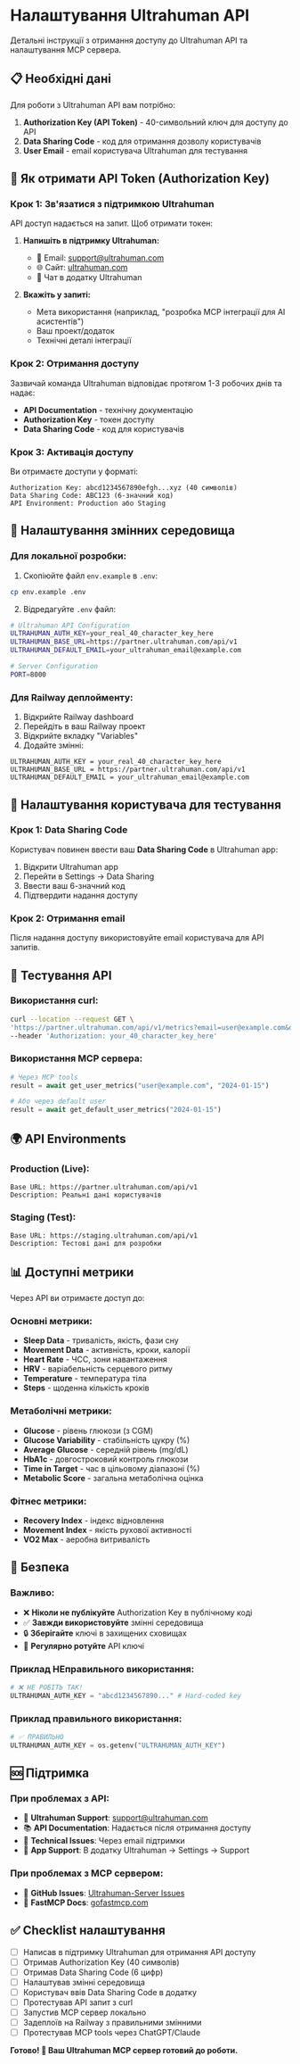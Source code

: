 # Налаштування Ultrahuman API

Детальні інструкції з отримання доступу до Ultrahuman API та налаштування MCP сервера.

## 📋 Необхідні дані

Для роботи з Ultrahuman API вам потрібно:

1. **Authorization Key (API Token)** - 40-символьний ключ для доступу до API
2. **Data Sharing Code** - код для отримання дозволу користувачів  
3. **User Email** - email користувача Ultrahuman для тестування

## 🔑 Як отримати API Token (Authorization Key)

### Крок 1: Зв'язатися з підтримкою Ultrahuman
API доступ надається на запит. Щоб отримати токен:

1. **Напишіть в підтримку Ultrahuman:**
   - 📧 Email: [support@ultrahuman.com](mailto:support@ultrahuman.com)
   - 🌐 Сайт: [ultrahuman.com](https://ultrahuman.com)
   - 💬 Чат в додатку Ultrahuman

2. **Вкажіть у запиті:**
   - Мета використання (наприклад, "розробка MCP інтеграції для AI асистентів")
   - Ваш проект/додаток
   - Технічні деталі інтеграції

### Крок 2: Отримання доступу
Зазвичай команда Ultrahuman відповідає протягом 1-3 робочих днів та надає:
- **API Documentation** - технічну документацію
- **Authorization Key** - токен доступу
- **Data Sharing Code** - код для користувачів

### Крок 3: Активація доступу

Ви отримаєте доступи у форматі:
```
Authorization Key: abcd1234567890efgh...xyz (40 символів)
Data Sharing Code: ABC123 (6-значний код)
API Environment: Production або Staging
```

## 🔧 Налаштування змінних середовища

### Для локальної розробки:

1. Скопіюйте файл `env.example` в `.env`:
```bash
cp env.example .env
```

2. Відредагуйте `.env` файл:
```bash
# Ultrahuman API Configuration
ULTRAHUMAN_AUTH_KEY=your_real_40_character_key_here
ULTRAHUMAN_BASE_URL=https://partner.ultrahuman.com/api/v1
ULTRAHUMAN_DEFAULT_EMAIL=your_ultrahuman_email@example.com

# Server Configuration  
PORT=8000
```

### Для Railway деплойменту:

1. Відкрийте Railway dashboard
2. Перейдіть в ваш Railway проект
3. Відкрийте вкладку "Variables"
4. Додайте змінні:

```
ULTRAHUMAN_AUTH_KEY = your_real_40_character_key_here
ULTRAHUMAN_BASE_URL = https://partner.ultrahuman.com/api/v1  
ULTRAHUMAN_DEFAULT_EMAIL = your_ultrahuman_email@example.com
```

## 👤 Налаштування користувача для тестування

### Крок 1: Data Sharing Code
Користувач повинен ввести ваш **Data Sharing Code** в Ultrahuman app:

1. Відкрити Ultrahuman app
2. Перейти в Settings → Data Sharing  
3. Ввести ваш 6-значний код
4. Підтвердити надання доступу

### Крок 2: Отримання email
Після надання доступу використовуйте email користувача для API запитів.

## 🧪 Тестування API

### Використання curl:
```bash
curl --location --request GET \
'https://partner.ultrahuman.com/api/v1/metrics?email=user@example.com&date=2024-01-15' \
--header 'Authorization: your_40_character_key_here'
```

### Використання MCP сервера:
```python
# Через MCP tools
result = await get_user_metrics("user@example.com", "2024-01-15")

# Або через default user
result = await get_default_user_metrics("2024-01-15")
```

## 🌍 API Environments

### Production (Live):
```
Base URL: https://partner.ultrahuman.com/api/v1
Description: Реальні дані користувачів
```

### Staging (Test):
```
Base URL: https://staging.ultrahuman.com/api/v1
Description: Тестові дані для розробки
```

## 📊 Доступні метрики

Через API ви отримаєте доступ до:

### Основні метрики:
- **Sleep Data** - тривалість, якість, фази сну
- **Movement Data** - активність, кроки, калорії
- **Heart Rate** - ЧСС, зони навантаження
- **HRV** - варіабельність серцевого ритму
- **Temperature** - температура тіла
- **Steps** - щоденна кількість кроків

### Метаболічні метрики:
- **Glucose** - рівень глюкози (з CGM)
- **Glucose Variability** - стабільність цукру (%)
- **Average Glucose** - середній рівень (mg/dL)
- **HbA1c** - довгостроковий контроль глюкози
- **Time in Target** - час в цільовому діапазоні (%)
- **Metabolic Score** - загальна метаболічна оцінка

### Фітнес метрики:
- **Recovery Index** - індекс відновлення
- **Movement Index** - якість рухової активності  
- **VO2 Max** - аеробна витривалість

## 🔐 Безпека

### Важливо:
- ❌ **Ніколи не публікуйте** Authorization Key в публічному коді
- ✅ **Завжди використовуйте** змінні середовища
- 🔒 **Зберігайте** ключі в захищених сховищах
- 🔄 **Регулярно ротуйте** API ключі

### Приклад НЕправильного використання:
```python
# ❌ НЕ РОБІТЬ ТАК!
ULTRAHUMAN_AUTH_KEY = "abcd1234567890..." # Hard-coded key
```

### Приклад правильного використання:
```python
# ✅ ПРАВИЛЬНО
ULTRAHUMAN_AUTH_KEY = os.getenv("ULTRAHUMAN_AUTH_KEY")
```

## 🆘 Підтримка

### При проблемах з API:
- 📧 **Ultrahuman Support**: [support@ultrahuman.com](mailto:support@ultrahuman.com)
- 📚 **API Documentation**: Надається після отримання доступу
- 🔧 **Technical Issues**: Через email підтримки
- 💬 **App Support**: В додатку Ultrahuman → Settings → Support

### При проблемах з MCP сервером:
- 🐛 **GitHub Issues**: [Ultrahuman-Server Issues](https://github.com/Vodolazkyi/Ultrahuman-Server/issues)
- 📖 **FastMCP Docs**: [gofastmcp.com](https://gofastmcp.com)

## ✅ Checklist налаштування

- [ ] Написав в підтримку Ultrahuman для отримання API доступу
- [ ] Отримав Authorization Key (40 символів)
- [ ] Отримав Data Sharing Code (6 цифр)
- [ ] Налаштував змінні середовища
- [ ] Користувач ввів Data Sharing Code в додатку
- [ ] Протестував API запит з curl
- [ ] Запустив MCP сервер локально
- [ ] Задеплоїв на Railway з правильними змінними
- [ ] Протестував MCP tools через ChatGPT/Claude

**Готово! 🚀 Ваш Ultrahuman MCP сервер готовий до роботи.**
